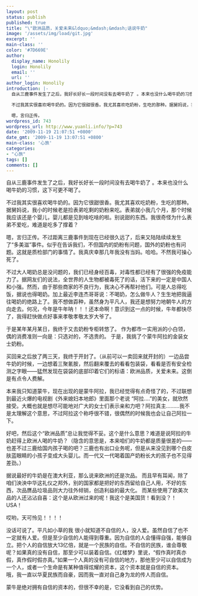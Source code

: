 ```yaml
---
layout: post
status: publish
published: true
title: "\"欧洲品质，关爱未来&ldquo;&mdash;&mdash;话说牛奶"
image: '/assets/img/load/git.jpg'
excerpt: ''
main-class: ''
color: '#7D669E'
author:
  display_name: Honolily
  login: Honolily
  email: ''
  url: ''
author_login: Honolily
introduction: |-
  自从三鹿事件发生了之后，我好长好长一段时间没有去喝牛奶了 。本来也没什么喝牛奶的习惯，这下可更不喝了。

  不过我其实很喜欢喝牛奶的。因为它很甜很香。我尤其喜欢吃奶粉，生吃的那种。据舅妈说，我小的时候老是捡表弟吃剩的奶粉来吃。表弟就小我几个月，那个时候我应该还是个婴儿，婴儿都是见到啥吃啥的啦。别说甜的东西。我很奇怪为什么表弟不爱吃，难道是吃多了撑着？

  嗯，言归正传。
wordpress_id: 743
wordpress_url: http://www.yuanli.info/?p=743
date: '2009-11-19 21:07:51 +0800'
date_gmt: '2009-11-19 13:07:51 +0800'
main-class: '心旅'
categories:
- "心旅"
tags: []
comments: []
---
```

自从三鹿事件发生了之后，我好长好长一段时间没有去喝牛奶了 。本来也没什么喝牛奶的习惯，这下可更不喝了。

不过我其实很喜欢喝牛奶的。因为它很甜很香。我尤其喜欢吃奶粉，生吃的那种。据舅妈说，我小的时候老是捡表弟吃剩的奶粉来吃。表弟就小我几个月，那个时候我应该还是个婴儿，婴儿都是见到啥吃啥的啦。别说甜的东西。我很奇怪为什么表弟不爱吃，难道是吃多了撑着？

嗯，言归正传。不过距离三鹿事件到现在已经很久远了，后来又陆陆续续发生了&ldquo;多美滋&rdquo;事件。似乎在告诉我们，不但国内的奶粉有问题，国外的奶粉也有问题。这就是质检部门的事情了。我真庆幸那几年我没有当妈。哈哈。不然我可操心死了。

不过大人喝奶总是没问题的，我们已经身经百毒，对毒性都已经有了很强的免疫能力了。据网友们的说法，全世界的人生物都被毒死了的话，活下来的一定是中国人和小强。然而，由于那些商家的不良行为，我决心不再帮衬他们。可是人总得吃饭，据说也得喝奶。加上最近李连杰哥哥说：不喝奶，怎么做牛人？生生地把我逼往喝奶的绝路上了。我不想做孬种，虽然身为平凡人，我还是想努力地朝牛人的方向走去。何况，今年是牛年呐！！！还本命啊！意识到这一点的时候，牛年都快尽了，我得赶快做点好事来孝敬孝敬太岁大爷了。

于是某年某月某日，我终于又去奶粉专柜转悠了。 作为都市一实用派的小白领，偶的消费准则一向是：只选对的，不选贵的。 于是，我挑了个蒙牛阿拉的金装女士奶粉。

买回来之后放了两三天，我终于开封了。（从前可以一卖回来就开封的）一边品尝牛奶的时候，一边想着三聚氰胺，然后翻来覆去的看看包装袋，看看是否有安全检测之字眼&mdash;&mdash;猛然发现在袋袋的底部印着它们的标语：欧洲品质，关爱未来。这倒是有点令人费解。

本来我只知道蒙牛，现在出现的是蒙牛阿拉，我已经觉得有点奇怪了的，不过联想到最近火爆的电视剧《外来媳妇本地郎》里面那个老说 &ldquo;阿拉....&rdquo;的美女，就欣然接受。大概也就是想尽可能地对广大的女士们表示亲和力吧？阿拉真主.........我不是太理解这个意思，不过阿拉这个称呼很不错，很偶然的时候我也会让自己阿拉一下。

好吧，然后这个&ldquo;欧洲品质&rdquo;总让我觉得不妥。这个是什么意思？难道是说阿拉的牛奶赶得上欧洲人喝的牛奶？（隐含的意思是，本来咱们的牛奶都是质量很差的&mdash;&mdash;也差不过三鹿给国内孩子喝的吧？三鹿也有出口业务呢，但是从来没见到哪个白皮肤蓝眼睛的小孩子变成大头婴儿。而一代又一代喝着国产奶粉长大的孩子也不见得差劲。）

据说最好的牛奶是在澳大利亚，那么说来欧洲的还是次品。 而且早有耳闻，除了咱们泱泱中华这礼仪之邦外，别的国家都是把好的东西留给自己人用，不好的东西，次品赝品垃圾品则大力往外倾销，创造利益的最大化。 而某些使用了欧美次品的人还沾沾自喜：这个是从欧洲过来的呢！我这个是美国货！看到没？！USA！

哎哟，天可怜见！！！！

没话可说了。平凡如小草的我 很小就知道不自信的人，没人爱。虽然自信了也不一定就有人爱。但是至少自信的人能得到尊重。因为自信的人会懂得自强，能够自立。把个人的自信放大13亿倍，就是一个民族的自信。不自信的民族，谁会尊敬呢？如果真的没有自信，那至少可以装着自信。《红楼梦》里说，&ldquo;假作真时真亦假，真作假时假亦真。&rdquo;如果一个人真的没有可自信的地方，那他至少可以自信成为一个人，或者一个生命是有某种值得炫耀的资本，这个资本就是自信的资本。 哦，我一直以华夏民族而自豪，因而我一直对自己身为龙的传人而自信。

蒙牛是绝对拥有自信的资本的，但很不幸的是，它没看到自己的优势。

